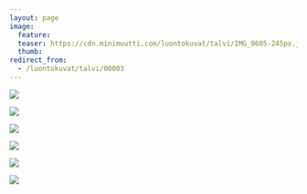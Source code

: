 ```yaml
---
layout: page
image:
  feature:
  teaser: https://cdn.minimuutti.com/luontokuvat/talvi/IMG_0605-245px.jpg
  thumb:
redirect_from:
  - /luontokuvat/talvi/00003
---
```


![](https://cdn.minimuutti.com/luontokuvat/talvi/IMG_0604-800px.jpg)

![](https://cdn.minimuutti.com/luontokuvat/talvi/IMG_0603-800px.jpg)

![](https://cdn.minimuutti.com/luontokuvat/talvi/IMG_0608-800px.jpg)

![](https://cdn.minimuutti.com/luontokuvat/talvi/IMG_0605-800px.jpg)

![](https://cdn.minimuutti.com/luontokuvat/talvi/IMG_0610-800px.jpg)

![](https://cdn.minimuutti.com/luontokuvat/talvi/IMG_0607-800px.jpg)
